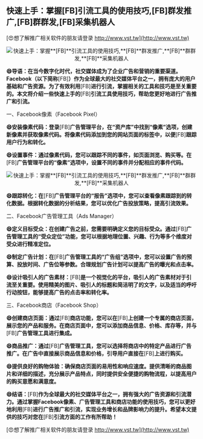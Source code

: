## **快速上手：掌握**[FB]**引流工具的使用技巧,**[FB]**群发推广,**[FB]**群群发,**[FB]**采集机器人**

[😍想了解推广相关软件的朋友请登录 http://www.vst.tw](http://www.vst.tw)

 <center><img src="https://vst.tw/MP4/tuiguang/png/6.png" alt="快速上手：掌握**[FB]**引流工具的使用技巧,**[FB]**群发推广,**[FB]**群群发,**[FB]**采集机器人"></center>

**😄导语：在当今数字化时代，社交媒体成为了企业广告和营销的重要渠道。Facebook（以下简称**[FB]**）作为全球最大的社交媒体平台之一，拥有庞大的用户基础和广告资源。为了有效利用**[FB]**进行引流，掌握相关的工具和技巧是至关重要的。本文将介绍一些快速上手的**[FB]**引流工具使用技巧，帮助您更好地进行广告推广和引流。**

一、Facebook像素（Facebook Pixel）

**😄安装像素代码：登录**[FB]**广告管理平台，在“资产库”中找到“像素”选项，创建新像素并获取像素代码。将像素代码添加到您的网站页面的<head>标签中，以便**[FB]**跟踪用户行为和转化。**

**😄设置事件：通过像素代码，您可以跟踪不同的事件，如页面浏览、购买等。在**[FB]**广告管理平台的“像素”选项中，设置不同的事件并分配相应的事件代码。**

 <center><img src="https://vst.tw/MP4/tuiguang/png/3.png" alt="快速上手：掌握**[FB]**引流工具的使用技巧,**[FB]**群发推广,**[FB]**群群发,**[FB]**采集机器人"></center>

**😄跟踪转化：在**[FB]**广告管理平台的“报告”选项中，您可以查看像素跟踪到的转化数据。根据转化数据的分析结果，您可以优化广告投放策略，提高引流效果。**

二、Facebook广告管理工具（Ads Manager）

**😄定义目标受众：在创建广告之前，您需要明确定义您的目标受众。通过**[FB]**广告管理工具的“受众定位”功能，您可以根据地理位置、兴趣、行为等多个维度对受众进行精准定位。**

**😄制定广告计划：在**[FB]**广告管理工具的“广告组”选项中，您可以设置广告的预算、投放时间、广告位等参数。合理规划广告计划可以提高广告的曝光和点击率。**

**😄设计吸引人的广告素材：**[FB]**是一个视觉化的平台，吸引人的广告素材对于引流至关重要。使用精美的图片、吸引人的标题和简洁明了的文字，以及适当的呼吁行动按钮，能够提高广告的点击率和转化率。**

三、Facebook商店（Facebook Shop）

**😄创建商店页面：通过**[FB]**商店功能，您可以在**[FB]**上创建一个专属的商店页面，展示您的产品和服务。在商店页面中，您可以添加商品信息、价格、库存等，并与**[FB]**广告管理工具进行集成。**

**😄商品推广：通过**[FB]**广告管理工具，您可以选择将商店中的特定产品进行广告推广。在广告中直接展示商品信息和价格，引导用户直接在**[FB]**上进行购买。**

**😄提供良好的购物体验：确保商店页面的易用性和响应速度。提供清晰的商品图片和详细的描述，充分展示产品特点，同时提供安全便捷的购物流程，以提高用户的购买意愿和满意度。**

**😄结语：**[FB]**作为全球最大的社交媒体平台之一，拥有强大的广告资源和引流潜力。通过掌握Facebook像素、广告管理工具和商店功能的使用技巧，您可以更好地利用**[FB]**进行广告推广和引流，实现业务增长和品牌影响力的提升。希望本文提供的技巧对您在**[FB]**引流方面的工作有所帮助！**

[😍想了解推广相关软件的朋友请登录 http://www.vst.tw](http://www.vst.tw)



